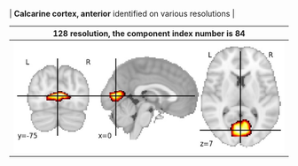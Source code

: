 


| **Calcarine cortex, anterior** identified on various resolutions |

| 128 resolution, the component index number is 84|  
|:---:|  
| ![Component 128](../128/final/84.jpg "From component 128: Calcarine cortex, anterior") |